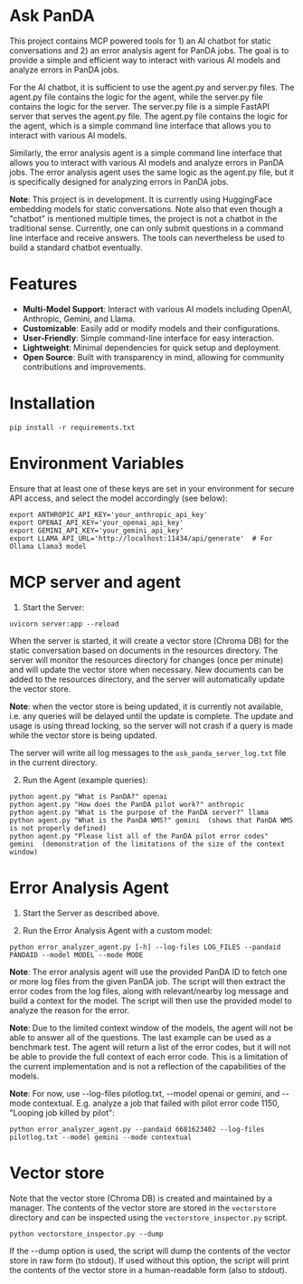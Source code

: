 # Ask PanDA
This project contains MCP powered tools for 1) an AI chatbot for static
conversations and 2) an error analysis agent for PanDA jobs. The goal is to provide a simple and efficient 
way to interact with various AI models and analyze errors in PanDA jobs.

For the AI chatbot, it is sufficient to use the agent.py and server.py files. The agent.py file contains the logic 
for the agent, while the server.py file contains the logic for the server. The server.py file is a simple FastAPI 
server that serves the agent.py file. The agent.py file contains the logic for the agent, which is a simple 
command line interface that allows you to interact with various AI models.

Similarly, the error analysis agent is a simple command line interface that allows you to interact with various AI models
and analyze errors in PanDA jobs. The error analysis agent uses the same logic as the agent.py file, but it is
specifically designed for analyzing errors in PanDA jobs.

**Note**: This project is in development. It is currently using HuggingFace embedding models for static conversations.
Note also that even though a "chatbot" is mentioned multiple times, the project is not a chatbot in the traditional sense. Currently,
one can only submit questions in a command line interface and receive answers. The tools can nevertheless be used to build a standard
chatbot eventually.

# Features
- **Multi-Model Support**: Interact with various AI models including OpenAI, Anthropic, Gemini, and Llama.
- **Customizable**: Easily add or modify models and their configurations.
- **User-Friendly**: Simple command-line interface for easy interaction.
- **Lightweight**: Minimal dependencies for quick setup and deployment.
- **Open Source**: Built with transparency in mind, allowing for community contributions and improvements.

# Installation
```
pip install -r requirements.txt
```

# Environment Variables
Ensure that at least one of these keys are set in your environment for secure API access, and select the
model accordingly (see below):
```
export ANTHROPIC_API_KEY='your_anthropic_api_key'
export OPENAI_API_KEY='your_openai_api_key'
export GEMINI_API_KEY='your_gemini_api_key'
export LLAMA_API_URL='http://localhost:11434/api/generate'  # For Ollama Llama3 model
```

# MCP server and agent

1. Start the Server:
```
uvicorn server:app --reload
```
When the server is started, it will create a vector store (Chroma DB) for the static conversation based on documents in the
resources directory. The server will monitor the resources directory for changes (once per minute) and will update the vector store when necessary.
New documents can be added to the resources directory, and the server will automatically update the vector store.

**Note**: when the vector store is being updated, it is currently not available, i.e. any queries will be delayed until the update is complete.
The update and usage is using thread locking, so the server will not crash if a query is made while the vector store is being updated.

The server will write all log messages to the `ask_panda_server_log.txt` file in the current directory.

2. Run the Agent (example queries):
```
python agent.py "What is PanDA?" openai
python agent.py "How does the PanDA pilot work?" anthropic
python agent.py "What is the purpose of the PanDA server?" llama
python agent.py "What is the PanDA WMS?" gemini  (shows that PanDA WMS is not properly defined)
python agent.py "Please list all of the PanDA pilot error codes" gemini  (demonstration of the limitations of the size of the context window)
```

# Error Analysis Agent

1. Start the Server as described above.

2. Run the Error Analysis Agent with a custom model:
```
python error_analyzer_agent.py [-h] --log-files LOG_FILES --pandaid PANDAID --model MODEL --mode MODE
```
**Note**: The error analysis agent will use the provided PanDA ID to fetch one or more log files from
the given PanDA job. The script will then extract the error codes from the log files, along with relevant/nearby log message
and build a context for the model. The script will then use the provided model to analyze the reason for the error. 

**Note**: Due to the limited context window of the models, the agent will 
not be able to answer all of the questions. The last example can be used as a benchmark test.
The agent will return a list of the error codes, but it will not be able to provide the full context of each error code. 
This is a limitation of the current implementation and is not a reflection of the capabilities of the models.

**Note**: For now, use --log-files pilotlog.txt, --model openai or gemini, and --mode contextual. E.g. analyze a job that failed with pilot error code 1150, "Looping job killed by pilot":

```
python error_analyzer_agent.py --pandaid 6681623402 --log-files pilotlog.txt --model gemini --mode contextual
```

# Vector store

Note that the vector store (Chroma DB) is created and maintained by a manager. The contents of the vector store are stored in the `vectorstore` directory
and can be inspected using the `vectorstore_inspector.py` script.

```
python vectorstore_inspector.py --dump
```

If the --dump option is used, the script will dump the contents of the vector store in raw form (to stdout). If used without this option, 
the script will print the contents of the vector store in a human-readable form (also to stdout).
